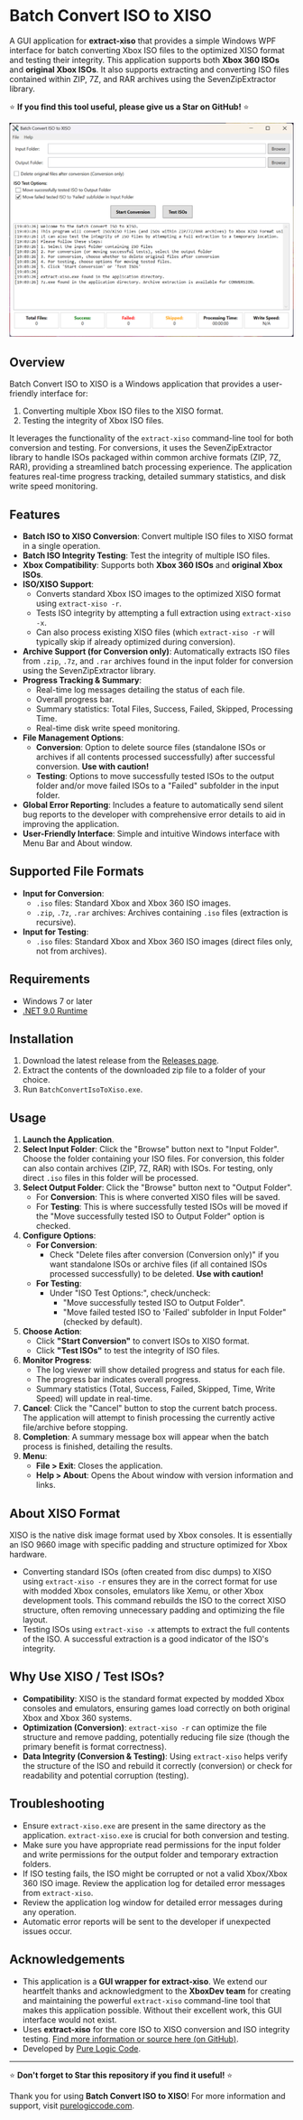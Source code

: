 # Batch Convert ISO to XISO

A GUI application for **extract-xiso** that provides a simple Windows WPF interface for batch converting Xbox ISO files to the optimized XISO format and testing their integrity. This application supports both **Xbox 360 ISOs** and **original Xbox ISOs**. It also supports extracting and converting ISO files contained within ZIP, 7Z, and RAR archives using the SevenZipExtractor library.

⭐ **If you find this tool useful, please give us a Star on GitHub!** ⭐

![Batch Convert ISO to XISO](screenshot.png)

## Overview

Batch Convert ISO to XISO is a Windows application that provides a user-friendly interface for:
1.  Converting multiple Xbox ISO files to the XISO format.
2.  Testing the integrity of Xbox ISO files.

It leverages the functionality of the `extract-xiso` command-line tool for both conversion and testing.
For conversions,
it uses the SevenZipExtractor library to handle ISOs packaged within common archive formats (ZIP, 7Z, RAR),
providing a streamlined batch processing experience.
The application features real-time progress tracking, detailed summary statistics, and disk write speed monitoring.

## Features

*   **Batch ISO to XISO Conversion**: Convert multiple ISO files to XISO format in a single operation.
*   **Batch ISO Integrity Testing**: Test the integrity of multiple ISO files.
*   **Xbox Compatibility**: Supports both **Xbox 360 ISOs** and **original Xbox ISOs**.
*   **ISO/XISO Support**:
    *   Converts standard Xbox ISO images to the optimized XISO format using `extract-xiso -r`.
    *   Tests ISO integrity by attempting a full extraction using `extract-xiso -x`.
    *   Can also process existing XISO files (which `extract-xiso -r` will typically skip if already optimized during conversion).
*   **Archive Support (for Conversion only)**: Automatically extracts ISO files from `.zip`, `.7z`, and `.rar` archives found in the input folder for conversion using the SevenZipExtractor library.
*   **Progress Tracking & Summary**:
    *   Real-time log messages detailing the status of each file.
    *   Overall progress bar.
    *   Summary statistics: Total Files, Success, Failed, Skipped, Processing Time.
    *   Real-time disk write speed monitoring.
*   **File Management Options**:
    *   **Conversion**: Option to delete source files (standalone ISOs or archives if all contents processed successfully) after successful conversion. **Use with caution!**
    *   **Testing**: Options to move successfully tested ISOs to the output folder and/or move failed ISOs to a "Failed" subfolder in the input folder.
*   **Global Error Reporting**: Includes a feature to automatically send silent bug reports to the developer with comprehensive error details to aid in improving the application.
*   **User-Friendly Interface**: Simple and intuitive Windows interface with Menu Bar and About window.

## Supported File Formats

*   **Input for Conversion**:
    *   `.iso` files: Standard Xbox and Xbox 360 ISO images.
    *   `.zip`, `.7z`, `.rar` archives: Archives containing `.iso` files (extraction is recursive).
*   **Input for Testing**:
    *   `.iso` files: Standard Xbox and Xbox 360 ISO images (direct files only, not from archives).

## Requirements

*   Windows 7 or later
*   [.NET 9.0 Runtime](https://dotnet.microsoft.com/download/dotnet/9.0)

## Installation

1.  Download the latest release from the [Releases page](https://github.com/drpetersonfernandes/BatchConvertIsoToXiso/releases).
2.  Extract the contents of the downloaded zip file to a folder of your choice.
3.  Run `BatchConvertIsoToXiso.exe`.

## Usage

1.  **Launch the Application**.
2.  **Select Input Folder**: Click the "Browse" button next to "Input Folder". Choose the folder containing your ISO files. For conversion, this folder can also contain archives (ZIP, 7Z, RAR) with ISOs. For testing, only direct `.iso` files in this folder will be processed.
3.  **Select Output Folder**: Click the "Browse" button next to "Output Folder".
    *   For **Conversion**: This is where converted XISO files will be saved.
    *   For **Testing**: This is where successfully tested ISOs will be moved if the "Move successfully tested ISO to Output Folder" option is checked.
4.  **Configure Options**:
    *   **For Conversion**:
        *   Check "Delete files after conversion (Conversion only)" if you want standalone ISOs or archive files (if all contained ISOs processed successfully) to be deleted. **Use with caution!**
    *   **For Testing**:
        *   Under "ISO Test Options:", check/uncheck:
            *   "Move successfully tested ISO to Output Folder".
            *   "Move failed tested ISO to 'Failed' subfolder in Input Folder" (checked by default).
5.  **Choose Action**:
    *   Click **"Start Conversion"** to convert ISOs to XISO format.
    *   Click **"Test ISOs"** to test the integrity of ISO files.
6.  **Monitor Progress**:
    *   The log viewer will show detailed progress and status for each file.
    *   The progress bar indicates overall progress.
    *   Summary statistics (Total, Success, Failed, Skipped, Time, Write Speed) will update in real-time.
7.  **Cancel**: Click the "Cancel" button to stop the current batch process. The application will attempt to finish processing the currently active file/archive before stopping.
8.  **Completion**: A summary message box will appear when the batch process is finished, detailing the results.
9.  **Menu**:
    *   **File > Exit**: Closes the application.
    *   **Help > About**: Opens the About window with version information and links.

## About XISO Format

XISO is the native disk image format used by Xbox consoles. It is essentially an ISO 9660 image with specific padding and structure optimized for Xbox hardware.
*   Converting standard ISOs (often created from disc dumps) to XISO using `extract-xiso -r` ensures they are in the correct format for use with modded Xbox consoles, emulators like Xemu, or other Xbox development tools. This command rebuilds the ISO to the correct XISO structure, often removing unnecessary padding and optimizing the file layout.
*   Testing ISOs using `extract-xiso -x` attempts to extract the full contents of the ISO. A successful extraction is a good indicator of the ISO's integrity.

## Why Use XISO / Test ISOs?

*   **Compatibility**: XISO is the standard format expected by modded Xbox consoles and emulators, ensuring games load correctly on both original Xbox and Xbox 360 systems.
*   **Optimization (Conversion)**: `extract-xiso -r` can optimize the file structure and remove padding, potentially reducing file size (though the primary benefit is format correctness).
*   **Data Integrity (Conversion & Testing)**: Using `extract-xiso` helps verify the structure of the ISO and rebuild it correctly (conversion) or check for readability and potential corruption (testing).

## Troubleshooting

*   Ensure `extract-xiso.exe` are present in the same directory as the application. `extract-xiso.exe` is crucial for both conversion and testing.
*   Make sure you have appropriate read permissions for the input folder and write permissions for the output folder and temporary extraction folders.
*   If ISO testing fails, the ISO might be corrupted or not a valid Xbox/Xbox 360 ISO image. Review the application log for detailed error messages from `extract-xiso`.
*   Review the application log window for detailed error messages during any operation.
*   Automatic error reports will be sent to the developer if unexpected issues occur.

## Acknowledgements

*   This application is a **GUI wrapper for extract-xiso**. We extend our heartfelt thanks and acknowledgment to the **XboxDev team** for creating and maintaining the powerful `extract-xiso` command-line tool that makes this application possible. Without their excellent work, this GUI interface would not exist.
*   Uses **extract-xiso** for the core ISO to XISO conversion and ISO integrity testing. [Find more information or source here (on GitHub)](https://github.com/XboxDev/extract-xiso).
*   Developed by [Pure Logic Code](https://www.purelogiccode.com).

---

⭐ **Don't forget to Star this repository if you find it useful!** ⭐

Thank you for using **Batch Convert ISO to XISO**! For more information and support, visit [purelogiccode.com](https://www.purelogiccode.com).